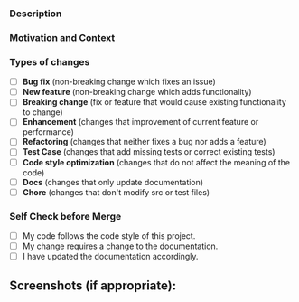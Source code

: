 <!--- Provide a general summary of your changes in the Title above -->

### Description

<!--- Describe your changes in detail -->

### Motivation and Context

<!--- Why is this change required? What problem does it solve? -->
<!--- If it fixes an open issue, please link to the issue here. -->


### Types of changes

<!--- What types of changes does your code introduce? Put an `x` in all the boxes that apply: -->

- [ ] **Bug fix** (non-breaking change which fixes an issue)
- [ ] **New feature** (non-breaking change which adds functionality)
- [ ] **Breaking change** (fix or feature that would cause existing functionality to change)
- [ ] **Enhancement** (changes that improvement of current feature or performance)
- [ ] **Refactoring** (changes that neither fixes a bug nor adds a feature)
- [ ] **Test Case** (changes that add missing tests or correct existing tests)
- [ ] **Code style optimization** (changes that do not affect the meaning of the code)
- [ ] **Docs** (changes that only update documentation)
- [ ] **Chore** (changes that don't modify src or test files)

### Self Check before Merge

<!--- Go over all the following points, and put an `x` in all the boxes that apply. -->
<!--- If you're unsure about any of these, don't hesitate to ask. We're here to help! -->

- [ ] My code follows the code style of this project.
- [ ] My change requires a change to the documentation.
- [ ] I have updated the documentation accordingly.

## Screenshots (if appropriate):
